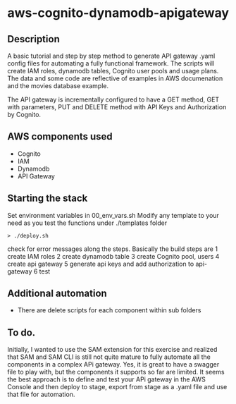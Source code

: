 # aws-cognito-dynamodb-apigateway
## Description
A basic tutorial and step by step method to generate API gateway .yaml config files for automating a fully functional framework.
The scripts will create IAM roles, dynamodb tables, Cognito user pools and usage plans. The data and some code are reflective of examples in AWS documenation and the movies database example.

The API gateway is incrementally configured to have a GET method, GET with parameters, PUT and DELETE method with API Keys and Authorization by Cognito.
## AWS components used
* Cognito
* IAM
* Dynamodb
* API Gateway

## Starting the stack
Set environment variables in 00_env_vars.sh
Modify any template to your need as you test the functions under ./templates folder
```
> ./deploy.sh
```
check for error messages along the steps. Basically the build steps are
1 create IAM roles
2 create dynamodb table
3 create Cognito pool, users
4 create api gateway
5 generate api keys and add authorization to api-gateway
6 test

## Additional automation
* There are delete scripts for each component within sub folders

## To do.
Initially, I wanted to use the SAM extension for this exercise and realized that SAM and SAM CLI is still not quite mature to fully automate all the components in a complex APi gateway. Yes, it is great to have a swagger file to play with, but the components it supports so far are limited.
It seems the best approach is to define and test your APi gateway in the AWS Console and then deploy to stage, export from stage as a .yaml file and use that file for automation. 
